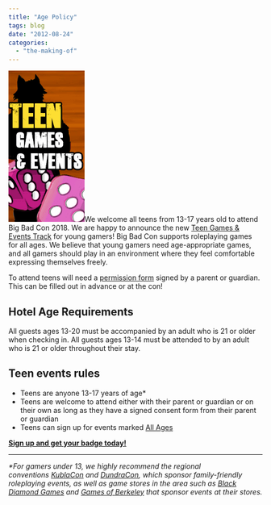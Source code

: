 ```yaml
---
title: "Age Policy"
tags: blog
date: "2012-08-24"
categories: 
  - "the-making-of"
---
```


![Teen Games & Events](images/teen-games.gif)We welcome all teens from 13-17 years old to attend Big Bad Con 2018. We are happy to announce the new [Teen Games & Events Track](http://www.bigbadcon.com/events/categories/teens/) for young gamers! Big Bad Con supports roleplaying games for all ages. We believe that young gamers need age-appropriate games, and all gamers should play in an environment where they feel comfortable expressing themselves freely.

To attend teens will need a [permission form](https://www.bigbadcon.com/wp-content/uploads/2017/10/Teen-permission-form.pdf) signed by a parent or guardian. This can be filled out in advance or at the con!

## Hotel Age Requirements

All guests ages 13-20 must be accompanied by an adult who is 21 or older when checking in. All guests ages 13-14 must be attended to by an adult who is 21 or older throughout their stay.

## Teen events rules

- Teens are anyone 13-17 years of age\*
- Teens are welcome to attend either with their parent or guardian or on their own as long as they have a signed consent form from their parent or guardian
- Teens can sign up for events marked [All Ages](https://www.bigbadcon.com/events/categories/all-ages/)

**[Sign up and get your badge today!](http://www.bigbadcon.com/attend)**

* * *

_\*For gamers under 13, we highly recommend the regional conventions [KublaCon](http://www.kublacon.com/) and [DundraCon](http://www.dundracon.com/), which sponsor family-friendly roleplaying events, as well as game stores in the area such as [Black Diamond Games](https://blackdiamondgames.com/) and [Games of Berkeley](http://www.gamesofberkeley.com/) that sponsor events at their stores._
